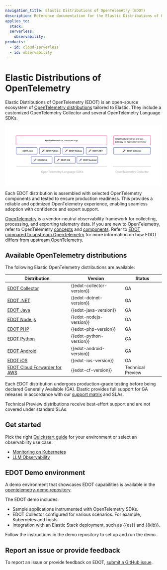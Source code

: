 ```yaml
---
navigation_title: Elastic Distributions of OpenTelemetry (EDOT)
description: Reference documentation for the Elastic Distributions of OpenTelemetry (EDOT).
applies_to:
  stack:
  serverless:
    observability:
products:
  - id: cloud-serverless
  - id: observability
---
```


# Elastic Distributions of OpenTelemetry

Elastic Distributions of OpenTelemetry (EDOT) is an open-source ecosystem of [OpenTelemetry distributions](https://opentelemetry.io/docs/concepts/distributions/) tailored to Elastic. They include a customized OpenTelemetry Collector and several OpenTelemetry Language SDKs.

![EDOT-Distributions](images/EDOT-SDKs-Collector.png)

Each EDOT distribution is assembled with selected OpenTelemetry components and tested to ensure production readiness. This provides a reliable and optimized OpenTelemetry experience, enabling seamless adoption with confidence and expert support.

[OpenTelemetry](https://opentelemetry.io/docs/) is a vendor-neutral observability framework for collecting, processing, and exporting telemetry data. If you are new to OpenTelemetry, refer to OpenTelemetry [concepts](https://opentelemetry.io/docs/concepts/) and [components](https://opentelemetry.io/docs/concepts/components/). Refer to [EDOT compared to upstream OpenTelemetry](./compatibility/edot-vs-upstream.md) for more information on how EDOT differs from upstream OpenTelemetry.


## Available OpenTelemetry distributions

The following Elastic OpenTelemetry distributions are available:

| Distribution | Version | Status |
| ------------ | ------- | ------ |
| [EDOT Collector](./edot-collector/index.md) | {{edot-collector-version}} | GA |
| [EDOT .NET](./edot-sdks/dotnet/index.md) | {{edot-dotnet-version}} | GA |
| [EDOT Java](./edot-sdks/java/index.md) | {{edot-java-version}} | GA |
| [EDOT Node.js](./edot-sdks/nodejs/index.md) | {{edot-nodejs-version}} | GA |
| [EDOT PHP](./edot-sdks/php/index.md) | {{edot-php-version}} | GA |
| [EDOT Python](./edot-sdks/python/index.md) | {{edot-python-version}} | GA |
| [EDOT Android](apm-agent-android://reference/index.md) | {{edot-android-version}} | GA |
| [EDOT iOS](apm-agent-ios://reference/index.md) | {{edot-ios-version}} | GA |
| [EDOT Cloud Forwarder for AWS](./edot-cloud-forwarder/aws.md) | {{edot-cf-version}} | Technical Preview |

Each EDOT distribution undergoes production-grade testing before being declared Generally Available (GA). Elastic provides full support for GA releases in accordance with our [support matrix](https://www.elastic.co/support/matrix) and SLAs.

Technical Preview distributions receive best-effort support and are not covered under standard SLAs.

## Get started

Pick the right [Quickstart guide](./quickstart/index.md) for your environment or select an observability use case:

- [Monitoring on Kubernetes](./use-cases/kubernetes/index.md)
- [LLM Observability](./use-cases/llms/index.md)

## EDOT Demo environment

A demo environment that showcases EDOT capabilities is available in the [opentelemetry-demo repository](https://github.com/elastic/opentelemetry-demo).

The EDOT demo includes:

*   Sample applications instrumented with OpenTelemetry SDKs.
*   EDOT Collector configured for various scenarios. For example, Kubernetes and hosts.
*   Integration with an Elastic Stack deployment, such as {{es}} and {{kib}}.

Follow the instructions in the demo repository to set up and run the demo.

## Report an issue or provide feedback

To report an issue or provide feedback on EDOT, [submit a GitHub issue](https://github.com/elastic/opentelemetry/issues/new/choose).
